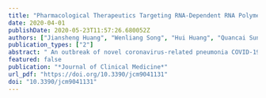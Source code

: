 ```yaml
---
title: "Pharmacological Therapeutics Targeting RNA-Dependent RNA Polymerase, Proteinase and Spike Protein: From Mechanistic Studies to Clinical Trials for COVID-19"
date: 2020-04-01
publishDate: 2020-05-23T11:57:26.680052Z
authors: ["Jiansheng Huang", "Wenliang Song", "Hui Huang", "Quancai Sun"]
publication_types: ["2"]
abstract: " An outbreak of novel coronavirus-related pneumonia COVID-19, that was identified in December 2019, has expanded rapidly, with cases now confirmed in more than 211 countries or areas. This constant transmission of a novel coronavirus and its ability to spread from human to human have prompted scientists to develop new approaches for treatment of COVID-19. A recent study has shown that remdesivir and chloroquine effectively inhibit the replication and infection of severe acute respiratory syndrome coronavirus-2 (SARS-CoV-2, 2019-nCov) in vitro. In the United States, one case of COVID-19 was successfully treated with compassionate use of remdesivir in January of 2020. In addition, a clinically proven protease inhibitor, camostat mesylate, has been demonstrated to inhibit Calu-3 infection with SARS-CoV-2 and prevent SARS-2-spike protein (S protein)-mediated entry into primary human lung cells. Here, we systemically discuss the pharmacological therapeutics targeting RNA-dependent RNA polymerase (RdRp), proteinase and S protein for treatment of SARS-CoV-2 infection. This review should shed light on the fundamental rationale behind inhibition of SARS-CoV-2 enzymes RdRp as new therapeutic approaches for management of patients with COVID-19. In addition, we will discuss the viability and challenges in targeting RdRp and proteinase, and application of natural product quinoline and its analog chloroquine for treatment of coronavirus infection. Finally, determining the structural-functional relationships of the S protein of SARS-CoV-2 will provide new insights into inhibition of interactions between S protein and angiotensin-converting enzyme 2 (ACE2) and enable us to develop novel therapeutic approaches for novel coronavirus SARS-CoV-2. "
featured: false
publication: "*Journal of Clinical Medicine*"
url_pdf: "https://doi.org/10.3390/jcm9041131"
doi: "10.3390/jcm9041131"
---
```


